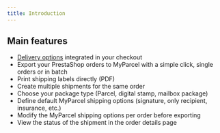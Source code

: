 ```yaml
---
title: Introduction
---
```


<Stack class="grid-flow-col auto-cols-max gap-1">
    <GitHubShield repo="myparcelnl/prestashop" />
    <GitHubShield repo="myparcelnl/prestashop" link="issues" />
    <GitHubShield repo="myparcelnl/prestashop" link="pulls" />
</Stack>

## Main features

* [Delivery options] integrated in your checkout
* Export your PrestaShop orders to MyParcel with a simple click, single orders or in batch
* Print shipping labels directly (PDF)
* Create multiple shipments for the same order
* Choose your package type (Parcel, digital stamp, mailbox package)
* Define default MyParcel shipping options (signature, only recipient, insurance, etc.)
* Modify the MyParcel shipping options per order before exporting
* View the status of the shipment in the order details page

[Delivery options]: https://github.com/myparcelnl/delivery-options
